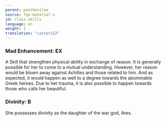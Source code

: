 ```yaml
---
parent: penthesilea
source: fgo-material-v
id: class-skills
language: en
weight: 1
translation: "castor212"
---
```


### Mad Enhancement: EX

A Skill that strengthen physical ability in exchange of reason.
It is generally possible for her to come to a mutual understanding. However, her reason would be blown away against Achilles and those related to him. And as expected, it would happen as well to a degree towards the abominable Greek heroes. Due to her trauma, it is also possible to happen towards those who calls her beautiful.

### Divinity: B

She possesses divinity as the daughter of the war god, Ares.
